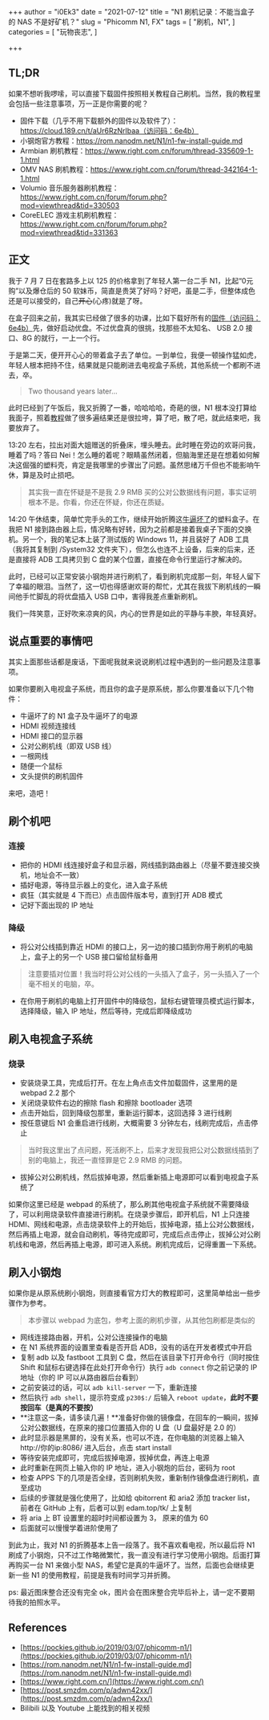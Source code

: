 +++
author = "i0Ek3"
date = "2021-07-12"
title = "N1 刷机记录：不能当盒子的 NAS 不是好矿机？"
slug = "Phicomm N1, FX"
tags = [
    "刷机，N1",
]
categories = [
    "玩物丧志",
]

+++

## TL;DR

如果不想听我啰嗦，可以直接下载固件按照相关教程自己刷机。当然，我的教程里会包括一些注意事项，万一正是你需要的呢？

- 固件下载（几乎不用下载额外的固件以及软件了）：https://cloud.189.cn/t/aUr6RzNrIbaa（访问码：6e4b）
- 小钢炮官方教程：https://rom.nanodm.net/N1/n1-fw-install-guide.md
- Armbian 刷机教程：https://www.right.com.cn/forum/thread-335609-1-1.html
- OMV NAS 刷机教程：https://www.right.com.cn/forum/thread-342164-1-1.html
- Volumio 音乐服务器刷机教程：https://www.right.com.cn/forum/forum.php?mod=viewthread&tid=330503
- CoreELEC 游戏主机刷机教程：https://www.right.com.cn/forum/forum.php?mod=viewthread&tid=331363

## 正文

我于 7 月 7 日在套路多上以 125 的价格拿到了年轻人第一台二手 N1，比起“0元购”以及爆仓后的 50 软妹币，简直是贵哭了好吗？好吧，虽是二手，但整体成色还是可以接受的，自己~~开心~~(心疼)就是了呀。

在盒子回来之前，我其实已经做了很多的功课，比如下载好所有的[固件（访问码：6e4b）](https://cloud.189.cn/t/aUr6RzNrIbaa)先，做好启动优盘。不过优盘真的很挑，找那些不太知名、 USB 2.0 接口、8G 的就行，一上一个行。

于是第二天，便开开心心的带着盒子去了单位。一到单位，我便一顿操作猛如虎，年轻人根本把持不住，结果就是只能刷进去电视盒子系统，其他系统一个都刷不进去，卒。

> Two thousand years later...

此时已经到了午饭后，我又折腾了一番，哈哈哈哈，奇葩的很，N1 根本没打算给我面子，照着[教程](https://rom.nanodm.net/N1/n1-fw-install-guide.md)做了很多遍结果还是很拉垮，算了吧，散了吧，就此结束吧，我要放弃了。

13:20 左右，拉出对面大姐赠送的折叠床，埋头睡去。此时睡在旁边的欢哥问我，睡着了吗？答曰 Nei！怎么睡的着呢？眼睛虽然闭着，但脑海里还是在想着如何解决这倔强的塑料壳，肯定是我哪里的步骤出了问题。虽然思绪万千但也不能影响午休，算是及时止损吧。

> 其实我一直在怀疑是不是我 2.9 RMB 买的公对公数据线有问题，事实证明根本不是。你看，你还在怀疑，你还在质疑。

14:20 午休结束，简单忙完手头的工作，继续开始折腾这[牛逼坏了](https://pockies.github.io/2019/03/07/phicomm-n1/)的塑料盒子。在我把 N1 接到路由器上后，情况略有好转，因为之前都是接着我桌子下面的交换机。另一个，我的笔记本上装了测试版的 Windows 11，并且装好了 ADB 工具（我将其复制到 /System32 文件夹下），但怎么也连不上设备，后来的后来，还是直接将 ADB 工具拷贝到 C 盘的某个位置，直接在命令行里运行才解决的。

此时，已经可以正常安装小钢炮并进行刷机了，看到刷机完成那一刻，年轻人留下了幸福的眼泪。当然了，这一切也得感谢欢哥的帮忙，尤其在我拔下刷机线的一瞬间他手忙脚乱的将优盘插入 USB 口中，害得我差点重新刷机。

我们一阵笑意，正好吹来凉爽的风，内心的世界是如此的平静与丰腴，年轻真好。

## 说点重要的事情吧

其实上面那些话都是废话，下面呢我就来说说刷机过程中遇到的一些问题及注意事项。

如果你要刷入电视盒子系统，而且你的盒子是原系统，那么你要准备以下几个物件：

- 牛逼坏了的 N1 盒子及牛逼坏了的电源
- HDMI 视频连接线
- HDMI 接口的显示器
- 公对公刷机线（即双 USB 线）
- 一根网线
- 随便一个鼠标
- 文头提供的刷机固件

来吧，造吧！

## 刷个机吧

### 连接

- 把你的 HDMI 线连接好盒子和显示器，网线插到路由器上（尽量不要连接交换机，地址会不一致）
- 插好电源，等待显示器上的变化，进入盒子系统
- 疯狂（其实就是 4 下而已）点击固件版本号，直到打开 ADB 模式
- 记好下面出现的 IP 地址

### 降级

- 将公对公线插到靠近 HDMI 的接口上，另一边的接口插到你用于刷机的电脑上，盒子上的另一个 USB 接口留给鼠标备用

> 注意要插对位置！我当时将公对公线的一头插入了盒子，另一头插入了一个毫不相关的电脑，卒。

- 在你用于刷机的电脑上打开固件中的降级包，鼠标右键管理员模式运行脚本，选择降级，输入 IP 地址，然后等待，完成后即降级成功

## 刷入电视盒子系统

### 烧录

- 安装烧录工具，完成后打开。在左上角点击文件加载固件，这里用的是 webpad 2.2 那个
- 关闭烧录软件右边的擦除 flash 和擦除 bootloader 选项
- 点击开始后，回到降级包那里，重新运行脚本，这回选择 3 进行线刷
- 按任意键后 N1 会重启进行线刷，大概需要 3 分钟左右，线刷完成后，点击停止

> 当时我这里出了点问题，死活刷不上，后来才发现我把公对公数据线插到了别的电脑上，我还一直怪罪是它 2.9 RMB 的问题。

- 拔掉公对公刷机线，然后拔掉电源，然后重新插上电源即可以看到电视盒子系统了

如果你这里已经是 webpad 的系统了，那么刷其他电视盒子系统就不需要降级了，可以利用烧录软件直接进行刷机。在烧录步骤后，即开机后，N1 上只连接 HDMI、网线和电源，点击烧录软件上的开始后，拔掉电源，插上公对公数据线，然后再插上电源，就会自动刷机，等待完成即可，完成后点击停止，拔掉公对公刷机线和电源，然后再插上电源，即可进入系统。刷机完成后，记得重置一下系统。

## 刷入小钢炮

如果你是从原系统刷小钢炮，则直接看官方灯大的教程即可，这里简单给出一些步骤作为参考。

> 本步骤以 webpad 为底包，参考上面的刷机步骤，从其他包刷都是类似的

- 网线连接路由器，开机，公对公连接操作的电脑
- 在 N1 系统界面的设置里查看是否开启 ADB，没有的话在开发者模式中开启
- 复制 adb 以及 fastboot 工具到 C 盘，然后在该目录下打开命令行（同时按住 Shift 和鼠标右键选择在此处打开命令行）执行 `adb connect` 你之前记录的 IP 地址（你的 IP 可以从路由器后台看到）
- 之前安装过的话，可以 `adb kill-server` 一下，重新连接
- 然后执行 `adb shell`，提示符变成 `p230$:/` 后输入 `reboot update`，**此时不要按回车（是真的不要按）**
- **注意这一条，请多读几遍！**准备好你做的镜像盘，在回车的一瞬间，拔掉公对公数据线，在原来的接口位置插入你的 U 盘（U 盘最好是 2.0 的）
- 此时显示器是黑屏的，没有关系，也可以不连，在你电脑的浏览器上输入http://你的ip:8086/ 进入后台，点击 start install
- 等待安装完成即可，完成后拔掉电源，拔掉优盘，再连上电源
- 此时重新在网页上输入你的 IP 地址，进入小钢炮的后台，密码为 root
- 检查 APPS 下的几项是否全绿，否则刷机失败，重新制作镜像盘进行刷机，直至成功
- 后续的步骤就是强化使用了，比如给 qbitorrent 和 aria2 添加 tracker list，前者在 GitHub 上有，后者可以到 edam.top/tk/ 上复制
- 将 aria 上 BT 设置里的超时时间都设置为 3， 原来的值为 60
- 后面就可以慢慢学着进阶使用了

到此为止，我对 N1 的折腾基本上告一段落了。我不喜欢看电视，所以最后将 N1 刷成了小钢炮，只不过工作略微繁忙，我一直没有进行学习使用小钢炮。后面打算再购买一台 N1 来做小型 NAS，希望它是真的牛逼坏了。当然，后面也会继续更新一些 N1 的使用教程，前提是我有时间学习并折腾。

ps: 最近图床整合还没有完全 ok，图片会在图床整合完毕后补上，请一定不要期待我的拍照水平。

## References

- [https://pockies.github.io/2019/03/07/phicomm-n1/](https://pockies.github.io/2019/03/07/phicomm-n1/)
- [https://rom.nanodm.net/N1/n1-fw-install-guide.md](https://rom.nanodm.net/N1/n1-fw-install-guide.md)
- [https://www.right.com.cn/](https://www.right.com.cn/)
- [https://post.smzdm.com/p/adwn42xx/](https://post.smzdm.com/p/adwn42xx/)
- Bilibili 以及 Youtube 上能找到的相关视频
